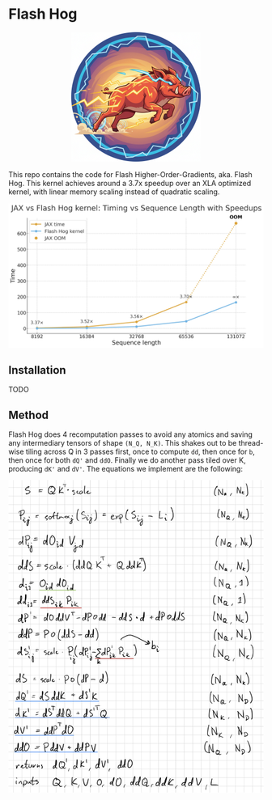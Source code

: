 # Flash Hog
<p align="center">
<img src="logo.png" alt="Flash Hog Logo" width="256" />
</p>

This repo contains the code for Flash Higher-Order-Gradients, aka. Flash Hog.
This kernel achieves around a 3.7x speedup over an XLA optimized kernel, with linear memory scaling instead of quadratic scaling.

<p align="center">
<img src="speedup.png" alt="Hog Speedup" width="512"/>
</p>

## Installation
TODO

## Method
Flash Hog does 4 recomputation passes to avoid any atomics and saving any intermediary tensors of shape `(N_Q, N_K)`.
This shakes out to be thread-wise tiling across Q in 3 passes first, once to compute `dd`, then once for `b`, then once for both `dQ'` and `ddO`.
Finally we do another pass tiled over K, producing `dK'` and `dV'`.
The equations we implement are the following:


<p align="center">
<img src="handwritten_equations.png" alt="Equations" width="512"/>
</p>